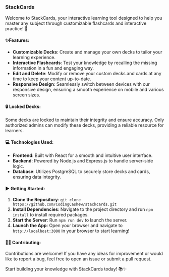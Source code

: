 ### StackCards

Welcome to StackCards, your interactive learning tool designed to help you master any subject through customizable flashcards and interactive practice! 🚀

#### ✨Features:
- **Customizable Decks**: Create and manage your own decks to tailor your learning experience.
- **Interactive Flashcards**: Test your knowledge by recalling the missing information in a fun and engaging way.
- **Edit and Delete**: Modify or remove your custom decks and cards at any time to keep your content up-to-date.
- **Responsive Design**: Seamlessly switch between devices with our responsive design, ensuring a smooth experience on mobile and various screen sizes.

#### 🔒 Locked Decks:
Some decks are locked to maintain their integrity and ensure accuracy. Only authorized admins can modify these decks, providing a reliable resource for learners.

#### 💻 Technologies Used:
- **Frontend**: Built with React for a smooth and intuitive user interface.
- **Backend**: Powered by Node.js and Express.js to handle server-side logic.
- **Database**: Utilizes PostgreSQL to securely store decks and cards, ensuring data integrity.

#### ▶️ Getting Started:
1. **Clone the Repository**: `git clone https://github.com/CodingCashew/stackcards.git`
2. **Install Dependencies**: Navigate to the project directory and run `npm install` to install required packages.
3. **Start the Server**: Run `npm run dev` to launch the server.
4. **Launch the App**: Open your browser and navigate to `http://localhost:3000` in your browser to start learning!

#### 🤝🏽 Contributing:
Contributions are welcome! If you have any ideas for improvement or would like to report a bug, feel free to open an issue or submit a pull request.

Start building your knowledge with StackCards today! 📚✨
